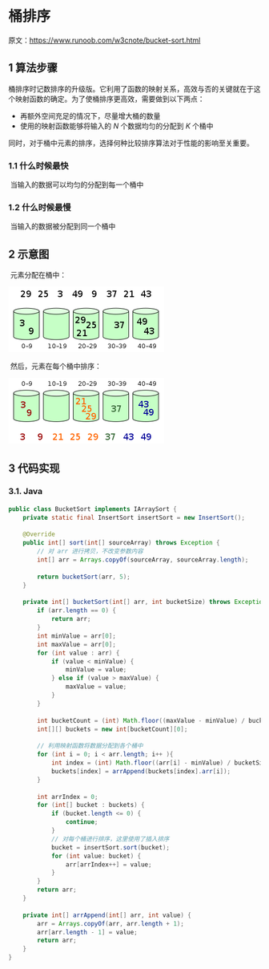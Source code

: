 # 桶排序

原文：https://www.runoob.com/w3cnote/bucket-sort.html



## 1 算法步骤

​        桶排序时记数排序的升级版。它利用了函数的映射关系，高效与否的关键就在于这个映射函数的确定。为了使桶排序更高效，需要做到以下两点：

* 再额外空间充足的情况下，尽量增大桶的数量
* 使用的映射函数能够将输入的 $N$ 个数据均匀的分配到 $K$ 个桶中

同时，对于桶中元素的排序，选择何种比较排序算法对于性能的影响至关重要。

### 1.1 什么时候最快

​        当输入的数据可以均匀的分配到每一个桶中

### 1.2 什么时候最慢

​        当输入的数据被分配到同一个桶中

## 2 示意图

​        元素分配在桶中：

![1](./images/Bucket_sort_1.svg_.png)

​        然后，元素在每个桶中排序：

![2](./images/Bucket_sort_2.svg_.png)

## 3 代码实现

### 3.1. Java

```java
public class BucketSort implements IArraySort {
    private static final InsertSort insertSort = new InsertSort();
    
    @Override
    public int[] sort(int[] sourceArray) throws Exception {
        // 对 arr 进行拷贝，不改变参数内容
        int[] arr = Arrays.copyOf(sourceArray, sourceArray.length);
        
        return bucketSort(arr, 5);
    }
    
    private int[] bucketSort(int[] arr, int bucketSize) throws Exception {
        if (arr.length == 0) {
            return arr;
        }
        int minValue = arr[0];
        int maxValue = arr[0];
        for (int value : arr) {
            if (value < minValue) {
                minValue = value;
            } else if (value > maxValue) {
                maxValue = value;
            }
        }
        
        int bucketCount = (int) Math.floor((maxValue - minValue) / bucketSize) + 1;
        int[][] buckets = new int[bucketCount][0];
        
        // 利用映射函数将数据分配到各个桶中
        for (int i = 0; i < arr.length; i++ ){
            int index = (int) Math.floor((arr[i] - minValue) / bucketSize);
            buckets[index] = arrAppend(buckets[index].arr[i]);
        }
        
        int arrIndex = 0;
        for (int[] bucket : buckets) {
            if (bucket.length <= 0) {
                continue;
            }
            // 对每个桶进行排序，这里使用了插入排序
            bucket = insertSort.sort(bucket);
            for (int value: bucket) {
                arr[arrIndex++] = value;
            }
        }
        return arr;
    }
    
    private int[] arrAppend(int[] arr, int value) {
        arr = Arrays.copyOf(arr, arr.length + 1);
        arr[arr.length - 1] = value;
        return arr;
    }
}
```